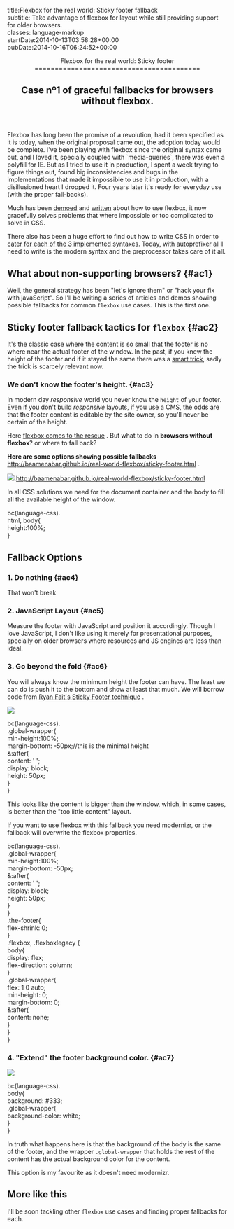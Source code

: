 title:Flexbox for the real world: Sticky footer fallback\
subtitle: Take advantage of flexbox for layout while still providing support for older browsers.\
classes: language-markup\
startDate:2014-10-13T03:58:28+00:00\
pubDate:2014-10-16T06:24:52+00:00

<header>
<hgroup>
Flexbox for the real world: Sticky footer
=========================================

Case nº1 of graceful fallbacks for browsers without flexbox.
------------------------------------------------------------

</hgroup>
</header>
Flexbox has long been the promise of a revolution, had it been specified as it is today, when the original proposal came out, the adoption today would be complete. I've been playing with flexbox since the original syntax came out, and I loved it, specially coupled with `media-queries`, there was even a polyfill for IE. But as I tried to use it in production, I spent a week trying to figure things out, found big inconsistencies and bugs in the implementations that made it impossible to use it in production, with a disillusioned heart I dropped it. Four years later it's ready for everyday use (with the proper fall-backs).

Much has been [demoed](http://philipwalton.github.io/solved-by-flexbox/) and [written](http://css-tricks.com/snippets/css/a-guide-to-flexbox/) about how to use flexbox, it now gracefully solves problems that where impossible or too complicated to solve in CSS.

There also has been a huge effort to find out how to write CSS in order to [cater for each of the 3 implemented syntaxes](http://css-tricks.com/using-flexbox/). Today, with [autoprefixer](https://github.com/postcss/autoprefixer) all I need to write is the modern syntax and the preprocessor takes care of it all.

What about non-supporting browsers? {#ac1}
-----------------------------------

Well, the general strategy has been "let's ignore them" or "hack your fix with javaScript". So I'll be writing a series of articles and demos showing possible fallbacks for common `flexbox` use cases. This is the first one.

Sticky footer fallback tactics for `flexbox` {#ac2}
--------------------------------------------

It's the classic case where the content is so small that the footer is no where near the actual footer of the window. In the past, if you knew the height of the footer and if it stayed the same there was a [smart trick](http://ryanfait.com/resources/footer-stick-to-bottom-of-page/), sadly the trick is scarcely relevant now.

### We don't know the footer's height. {#ac3}

In modern day *responsive* world you never know the `height` of your footer. Even if you don't build *responsive* layouts, if you use a CMS, the odds are that the footer content is editable by the site owner, so you'll never be certain of the height.

Here [flexbox comes to the rescue](http://philipwalton.github.io/solved-by-flexbox/demos/sticky-footer/) . But what to do in **browsers without flexbox**? or where to fall back?

**Here are some options showing possible fallbacks** <http://baamenabar.github.io/real-world-flexbox/sticky-footer.html> .

![](img/content/flexfall.png):http://baamenabar.github.io/real-world-flexbox/sticky-footer.html

In all CSS solutions we need for the document container and the body to fill all the available height of the window.

bc(language-css).\
html, body{\
height:100%;\
}

Fallback Options
----------------

### 1. Do nothing {#ac4}

That won't break

### 2. JavaScript Layout {#ac5}

Measure the footer with JavaScript and position it accordingly. Though I love JavaScript, I don't like using it merely for presentational purposes, specially on older browsers where resources and JS engines are less than ideal.

### 3. Go beyond the fold {#ac6}

You will always know the minimum height the footer can have. The least we can do is push it to the bottom and show at least that much. We will borrow code from [Ryan Fait\`s Sticky Footer technique](http://ryanfait.com/resources/footer-stick-to-bottom-of-page/) .

![](img/content/flexfall-beyond.png)

bc(language-css).\
.global-wrapper{\
min-height:100%;\
margin-bottom: -50px;//this is the minimal height\
&:after{\
content: ' ';\
display: block;\
height: 50px;\
}\
}

This looks like the content is bigger than the window, which, in some cases, is better than the "too little content" layout.

If you want to use flexbox with this fallback you need modernizr, or the fallback will overwrite the flexbox properties.

bc(language-css).\
.global-wrapper{\
min-height:100%;\
margin-bottom: -50px;\
&:after{\
content: ' ';\
display: block;\
height: 50px;\
}\
}\
.the-footer{\
flex-shrink: 0;\
}\
.flexbox, .flexboxlegacy {\
body{\
display: flex;\
flex-direction: column;\
}\
.global-wrapper{\
flex: 1 0 auto;\
min-height: 0;\
margin-bottom: 0;\
&:after{\
content: none;\
}\
}\
}

### 4. "Extend" the footer background color. {#ac7}

![](img/content/flexfall-extend.png)

bc(language-css).\
body{\
background: \#333;\
.global-wrapper{\
background-color: white;\
}\
}

In truth what happens here is that the background of the body is the same of the footer, and the wrapper `.global-wrapper` that holds the rest of the content has the actual background color for the content.

This option is my favourite as it doesn't need modernizr.

More like this
--------------

I'll be soon tackling other `flexbox` use cases and finding proper fallbacks for each.
